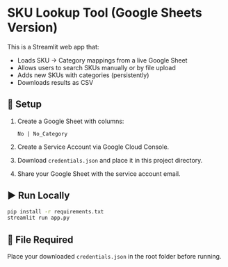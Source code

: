 # SKU Lookup Tool (Google Sheets Version)

This is a Streamlit web app that:
- Loads SKU → Category mappings from a live Google Sheet
- Allows users to search SKUs manually or by file upload
- Adds new SKUs with categories (persistently)
- Downloads results as CSV

## 🔧 Setup

1. Create a Google Sheet with columns:
   ```
   No | No_Category
   ```

2. Create a Service Account via Google Cloud Console.
3. Download `credentials.json` and place it in this project directory.
4. Share your Google Sheet with the service account email.

## ▶️ Run Locally

```bash
pip install -r requirements.txt
streamlit run app.py
```

## 🔐 File Required

Place your downloaded `credentials.json` in the root folder before running.

